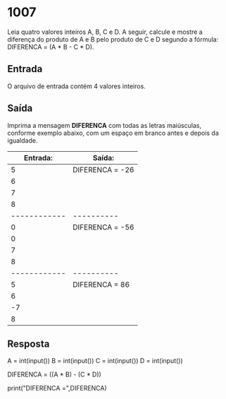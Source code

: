 # 1007
Leia quatro valores inteiros A, B, C e D. A seguir, calcule e mostre a diferença do produto de A e B pelo produto de C e D segundo a fórmula: DIFERENCA = (A * B - C * D).

## Entrada
O arquivo de entrada contém 4 valores inteiros.

## Saída
Imprima a mensagem **DIFERENCA** com todas as letras maiúsculas, conforme exemplo abaixo, com um espaço em branco antes e depois da igualdade.

**Entrada:**|**Saída:**
------------|----------
5|DIFERENCA = -26
6|
7|
8|
------------|----------
0|DIFERENCA = -56
0|
7|
8|
------------|----------
5|DIFERENCA = 86
6|
-7|
8|

## Resposta
A = int(input())
B = int(input())
C = int(input())
D = int(input())

DIFERENCA = ((A * B) - (C * D))

print("DIFERENCA =",DIFERENCA)